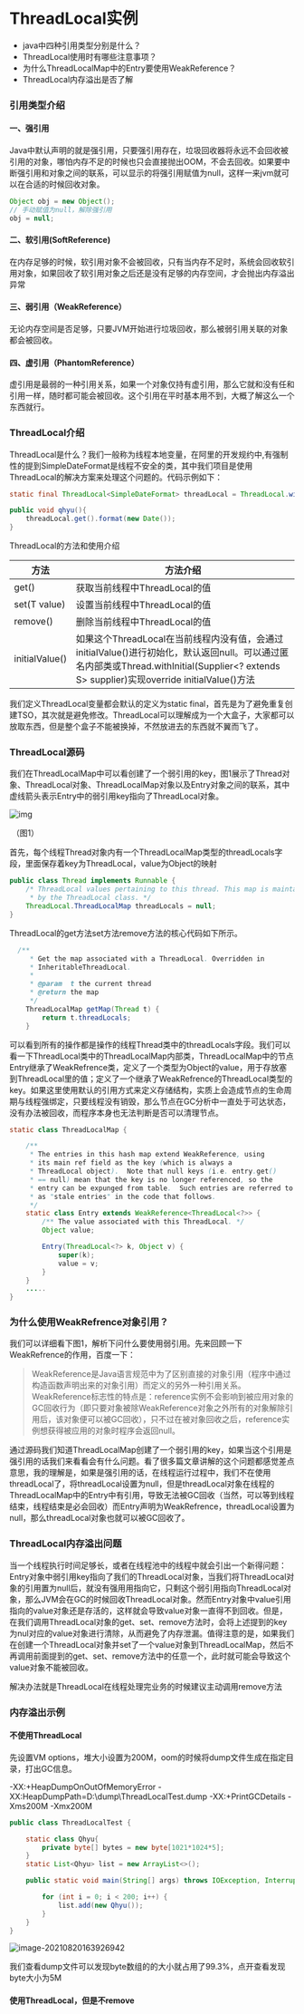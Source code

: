 # ThreadLocal实例

- java中四种引用类型分别是什么？
- ThreadLocal使用时有哪些注意事项？
- 为什么ThreadLocalMap中的Entry要使用WeakReference？
- ThreadLocal内存溢出是否了解

### 引用类型介绍

#### 一、强引用

Java中默认声明的就是强引用，只要强引用存在，垃圾回收器将永远不会回收被引用的对象，哪怕内存不足的时候也只会直接抛出OOM，不会去回收。如果要中断强引用和对象之间的联系，可以显示的将强引用赋值为null，这样一来jvm就可以在合适的时候回收对象。

```java
Object obj = new Object();
// 手动赋值为null，解除强引用
obj = null;
```

#### 二、软引用(SoftReference)

在内存足够的时候，软引用对象不会被回收，只有当内存不足时，系统会回收软引用对象，如果回收了软引用对象之后还是没有足够的内存空间，才会抛出内存溢出异常

#### 三、弱引用（WeakReference）

无论内存空间是否足够，只要JVM开始进行垃圾回收，那么被弱引用关联的对象都会被回收。

#### 四、虚引用（PhantomReference）

虚引用是最弱的一种引用关系，如果一个对象仅持有虚引用，那么它就和没有任和引用一样，随时都可能会被回收。这个引用在平时基本用不到，大概了解这么一个东西就行。

### ThreadLocal介绍

ThreadLocal是什么？我们一般称为线程本地变量，在阿里的开发规约中,有强制性的提到SimpleDateFormat是线程不安全的类，其中我们项目是使用ThreadLocal的解决方案来处理这个问题的。代码示例如下：

```java
static final ThreadLocal<SimpleDateFormat> threadLocal = ThreadLocal.withInitial(SimpleDateFormat::new);

public void qhyu(){
    threadLocal.get().format(new Date());
}
```

ThreadLocal的方法和使用介绍

| 方法           | 方法介绍                                                     |
| -------------- | ------------------------------------------------------------ |
| get()          | 获取当前线程中ThreadLocal的值                                |
| set(T value)   | 设置当前线程中ThreadLocal的值                                |
| remove()       | 删除当前线程中ThreadLocal的值                                |
| initialValue() | 如果这个ThreadLocal在当前线程内没有值，会通过initialValue()进行初始化，默认返回null。可以通过匿名内部类或Thread.withInitial(Supplier<? extends S> supplier)实现override initialValue()方法 |

我们定义ThreadLocal变量都会默认的定义为static final，首先是为了避免重复创建TSO，其次就是避免修改。ThreadLocal可以理解成为一个大盒子，大家都可以放取东西，但是整个盒子不能被换掉，不然放进去的东西就不翼而飞了。

### ThreadLocal源码

我们在ThreadLocalMap中可以看创建了一个弱引用的key，图1展示了Thread对象、ThreadLocal对象、ThreadLocalMap对象以及Entry对象之间的联系，其中虚线箭头表示Entry中的弱引用key指向了ThreadLocal对象。

![img](../imags/ThreadLocal.png)

​																				       （图1）

首先，每个线程Thread对象内有一个ThreadLocalMap类型的threadLocals字段，里面保存着key为ThreadLocal，value为Object的映射

```java
public class Thread implements Runnable {
    /* ThreadLocal values pertaining to this thread. This map is maintained
     * by the ThreadLocal class. */
    ThreadLocal.ThreadLocalMap threadLocals = null;
}
```

ThreadLocal的get方法set方法remove方法的核心代码如下所示。

```java
  /**
     * Get the map associated with a ThreadLocal. Overridden in
     * InheritableThreadLocal.
     *
     * @param  t the current thread
     * @return the map
     */ 
	ThreadLocalMap getMap(Thread t) {
        return t.threadLocals;
    }
```

可以看到所有的操作都是操作的线程Thread类中的threadLocals字段。我们可以看一下ThreadLocal类中的ThreadLocalMap内部类，ThreadLocalMap中的节点Entry继承了WeakRefrence类，定义了一个类型为Object的value，用于存放塞到ThreadLocal里的值；定义了一个继承了WeakRefrence的ThreadLocal类型的key。如果这里使用默认的引用方式来定义存储结构，实质上会造成节点的生命周期与线程强绑定，只要线程没有销毁，那么节点在GC分析中一直处于可达状态，没有办法被回收，而程序本身也无法判断是否可以清理节点。

```java
static class ThreadLocalMap {

    /**
     * The entries in this hash map extend WeakReference, using
     * its main ref field as the key (which is always a
     * ThreadLocal object).  Note that null keys (i.e. entry.get()
     * == null) mean that the key is no longer referenced, so the
     * entry can be expunged from table.  Such entries are referred to
     * as "stale entries" in the code that follows.
     */
    static class Entry extends WeakReference<ThreadLocal<?>> {
        /** The value associated with this ThreadLocal. */
        Object value;

        Entry(ThreadLocal<?> k, Object v) {
            super(k);
            value = v;
        }
    }
    .....
}
```

### 为什么使用WeakRefrence对象引用？

我们可以详细看下图1，解析下问什么要使用弱引用。先来回顾一下WeakRefrence的作用，百度一下：

> WeakReference是Java语言规范中为了区别直接的对象引用（程序中通过构造函数声明出来的对象引用）而定义的另外一种引用关系。WeakReference标志性的特点是：reference实例不会影响到被应用对象的GC回收行为（即只要对象被除WeakReference对象之外所有的对象解除引用后，该对象便可以被GC回收），只不过在被对象回收之后，reference实例想获得被应用的对象时程序会返回null。

通过源码我们知道ThreadLocalMap创建了一个弱引用的key，如果当这个引用是强引用的话我们来看看会有什么问题。看了很多篇文章讲解的这个问题都感觉差点意思，我的理解是，如果是强引用的话，在线程运行过程中，我们不在使用threadLocal了，将threadLocal设置为null，但是threadLocal对象在线程的ThreadLocalMap中的Entry中有引用，导致无法被GC回收（当然，可以等到线程结束，线程结束是必会回收）而Entry声明为WeakRefrence，threadLocal设置为null，那么threadLocal对象也就可以被GC回收了。

### ThreadLocal内存溢出问题

当一个线程执行时间足够长，或者在线程池中的线程中就会引出一个新得问题：Entry对象中弱引用key指向了我们的ThreadLocal对象，当我们将ThreadLocal对象的引用置为null后，就没有强用用指向它，只剩这个弱引用指向ThreadLocal对象，那么JVM会在GC的时候回收ThreadLocal对象。然而Entry对象中value引用指向的value对象还是存活的，这样就会导致value对象一直得不到回收。但是，在我们调用ThreadLocal对象的get、set、remove方法时，会将上述提到的key为nul对应的value对象进行清除，从而避免了内存泄漏。值得注意的是，如果我们在创建一个ThreadLocal对象并set了一个value对象到ThreadLocalMap，然后不再调用前面提到的get、set、remove方法中的任意一个，此时就可能会导致这个value对象不能被回收。

解决办法就是ThreadLocal在线程处理完业务的时候建议主动调用remove方法

### 内存溢出示例

#### 不使用ThreadLocal

先设置VM options，堆大小设置为200M，oom的时候将dump文件生成在指定目录，打出GC信息。

-XX:+HeapDumpOnOutOfMemoryError  -XX:HeapDumpPath=D:\dump\ThreadLocalTest.dump  -XX:+PrintGCDetails -Xms200M -Xmx200M

```java
public class ThreadLocalTest {

    static class Qhyu{
        private byte[] bytes = new byte[1021*1024*5];
    }
    static List<Qhyu> list = new ArrayList<>();

    public static void main(String[] args) throws IOException, InterruptedException {

        for (int i = 0; i < 200; i++) {
            list.add(new Qhyu());
        }
    }
}
```

![image-20210820163926942](../imags/内存溢出.png)

我们查看dump文件可以发现byte数组的的大小就占用了99.3%，点开查看发现byte大小为5M

#### 使用ThreadLocal，但是不remove

